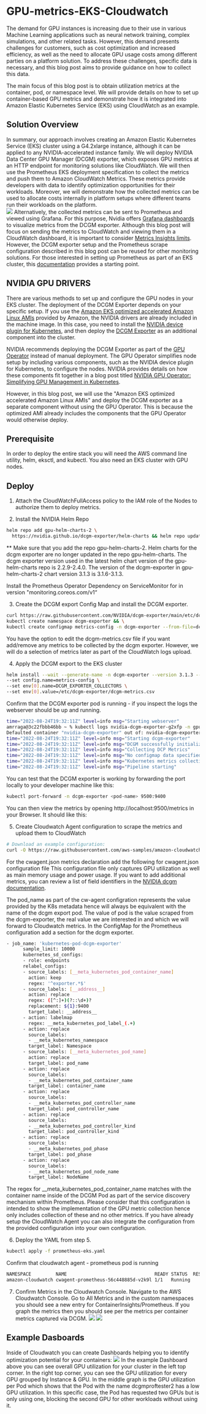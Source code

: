 # GPU-metrics-EKS-Cloudwatch
The demand for GPU instances is increasing due to their use in various Machine Learning applications such as neural network training, complex simulations, and other related tasks. However, this demand presents challenges for customers, such as cost optimization and increased efficiency, as well as the need to allocate GPU usage costs among different parties on a platform solution. To address these challenges, specific data is necessary, and this blog post aims to provide guidance on how to collect this data.

The main focus of this blog post is to obtain utilization metrics at the container, pod, or namespace level. We will provide details on how to set up container-based GPU metrics and demonstrate how it is integrated into Amazon Elastic Kubernetes Service (EKS) using CloudWatch as an example.

## Solution Overview
In summary, our approach involves creating an Amazon Elastic Kubernetes Service (EKS) cluster using a G4.2xlarge instance, although it can be applied to any NVIDIA-accelerated instance family. We will deploy NVIDIA Data Center GPU Manager (DCGM) exporter, which exposes GPU metrics at an HTTP endpoint for monitoring solutions like CloudWatch. We will then use the Prometheus EKS deployment specification to collect the metrics and push them to Amazon CloudWatch Metrics. These metrics provide developers with data to identify optimization opportunities for their workloads. Moreover, we will demonstrate how the collected metrics can be used to allocate costs internally in platform setups where different teams run their workloads on the platform. <br>
![](img/image1.png)
Alternatively, the collected metrics can be sent to Prometheus and viewed using Grafana. For this purpose, Nvidia offers [Grafana dashboards](https://grafana.com/grafana/dashboards/12239-nvidia-dcgm-exporter-dashboard/) to visualize metrics from the DCGM exporter. Although this blog post will focus on sending the metrics to CloudWatch and viewing them in a CloudWatch dashboard, it is important to consider [Metrics Insights limits](https://docs.aws.amazon.com/AmazonCloudWatch/latest/monitoring/cloudwatch-metrics-insights-limits.html). However, the DCGM exporter setup and the Prometheus scrape configuration described in this blog post can be reused for other monitoring solutions. For those interested in setting up Prometheus as part of an EKS cluster, this [documentation](https://docs.aws.amazon.com/eks/latest/userguide/prometheus.html) provides a starting point.

## NVIDIA GPU DRIVERS
There are various methods to set up and configure the GPU nodes in your EKS cluster. The deployment of the DCGM Exporter depends on your specific setup. If you use the [Amazon EKS optimized accelerated Amazon Linux AMIs](https://docs.aws.amazon.com/eks/latest/userguide/eks-optimized-ami.html) provided by Amazon, the NVIDIA drivers are already included in the machine image. In this case, you need to install the [NVIDIA device plugin for Kubernetes](https://github.com/NVIDIA/k8s-device-plugin), and then deploy the [DCGM Exporter](https://github.com/NVIDIA/dcgm-exporter) as an additional component into the cluster.

NVIDIA recommends deploying the DCGM Exporter as part of the [GPU Operator](https://docs.nvidia.com/datacenter/cloud-native/gpu-operator/overview.html) instead of manual deployment. The GPU Operator simplifies node setup by including various components, such as the NVIDIA device plugin for Kubernetes, to configure the nodes. NVIDIA provides details on how these components fit together in a blog post titled [NVIDIA GPU Operator: Simplifying GPU Management in Kubernetes](https://developer.nvidia.com/blog/nvidia-gpu-operator-simplifying-gpu-management-in-kubernetes/).

However, in this blog post, we will use the "Amazon EKS optimized accelerated Amazon Linux AMIs" and deploy the DCGM exporter as a separate component without using the GPU Operator. This is because the optimized AMI already includes the components that the GPU Operator would otherwise deploy.

## Prerequisite 
In order to deploy the entire stack you will need the AWS command line utility, helm, eksctl, and kubectl. You also need an EKS cluster with GPU nodes.

## Deploy
1. Attach the CloudWatchFullAccess policy to the IAM role of the Nodes to authorize them to deploy metrics.

2. Install the NVIDIA Helm Repo
```bash
helm repo add gpu-helm-charts-2 \
  https://nvidia.github.io/dcgm-exporter/helm-charts && helm repo update
```

** Make sure that you add the repo gpu-helm-charts-2. Helm charts for the dcgm exporter are no longer updated in the repo gpu-helm-charts. The dcgm exporter version used in the latest helm chart version of the gpu-helm-charts repo is 2.2.9-2.4.0. The version of the dcgm-exporter in gpu-helm-charts-2 chart version 3.1.3 is 3.1.6-3.1.3.

Install the Prometheus Operator Dependency on ServiceMonitor for in version "monitoring.coreos.com/v1“ 

3. Create the DCGM export Config Map and install the DCGM exporter.
```bash
curl https://raw.githubusercontent.com/NVIDIA/dcgm-exporter/main/etc/dcp-metrics-included.csv > dcgm-metrics.csv && \
kubectl create namespace dcgm-exporter && \
kubectl create configmap metrics-config -n dcgm-exporter --from-file=dcgm-metrics.csv
```
You have the option to edit the dcgm-metrics.csv file if you want add/remove any metrics to be collected by the dcgm exporter. However, we will do a selection of metrics later as part of the CloudWatch logs upload.

4. Apply the DCGM export to the EKS cluster
```bash
helm install --wait --generate-name -n dcgm-exporter --version 3.1.3 --create-namespace gpu-helm-charts-2/dcgm-exporter \
--set config.name=metrics-config \
--set env[0].name=DCGM_EXPORTER_COLLECTORS \
--set env[0].value=/etc/dcgm-exporter/dcgm-metrics.csv
```
Confirm that the DCGM exporter pod is running - if you inspect the logs the webserver should be up and running.
```bash
time="2022-08-24T19:32:11Z" level=info msg="Starting webserver"
amrraga@3c22fbbb46bb ~ % kubectl logs nvidia-dcgm-exporter-g2xfp -n gpu-operator
Defaulted container "nvidia-dcgm-exporter" out of: nvidia-dcgm-exporter, toolkit-validation (init)
time="2022-08-24T19:32:11Z" level=info msg="Starting dcgm-exporter"
time="2022-08-24T19:32:11Z" level=info msg="DCGM successfully initialized!"
time="2022-08-24T19:32:11Z" level=info msg="Collecting DCP Metrics"
time="2022-08-24T19:32:11Z" level=info msg="No configmap data specified, falling back to metric file /etc/dcgm-exporter/dcgm-metrics.csv"
time="2022-08-24T19:32:11Z" level=info msg="Kubernetes metrics collection enabled!"
time="2022-08-24T19:32:11Z" level=info msg="Pipeline starting"
```
You can test that the DCGM exporter is working by forwarding the port locally to your developer machine like this:
```bash
kubectl port-forward -n dcgm-exporter <pod-name> 9500:9400
```
You can then view the metrics by opening http://localhost:9500/metrics in your Browser. It should like this:

5. Create Cloudwatch Agent configuration to scrape the metrics and upload them to CloudWatch
```bash
# Download an example configuration:
curl -O https://raw.githubusercontent.com/aws-samples/amazon-cloudwatch-container-insights/latest/k8s-deployment-manifest-templates/deployment-mode/service/cwagent-prometheus/prometheus-eks.yaml
```
For the cwagent.json metrics declaration add the following for cwagent.json configuration file
This configuration file only captures GPU utilization as well as main memory usage and power usage. If you want to add additional metrics, you can review a list of field identifiers in the [NVIDIA dcgm documentation](https://docs.nvidia.com/datacenter/dcgm/3.1/dcgm-api/dcgm-api-field-ids.html).

The pod_name as part of the cw-agent configration represents the value provided by the K8s metadata hence will always be equivalent with the name of the dcgm export pod. The value of pod is the value scraped from the dcgm-exporter, the real value we are interested in and which we will forward to Cloudwatch metrics. 
In the ConfigMap for the Prometheus configuration add a section for the dcgm exporter.
```bash
- job_name: 'kubernetes-pod-dcgm-exporter'
      sample_limit: 10000
      kubernetes_sd_configs:
      - role: endpoints
      relabel_configs:
      - source_labels: [__meta_kubernetes_pod_container_name]
        action: keep
        regex: '^exporter.*$'
      - source_labels: [__address__]
        action: replace
        regex: ([^:]+)(?::\d+)?
        replacement: ${1}:9400
        target_label: __address__
      - action: labelmap
        regex: __meta_kubernetes_pod_label_(.+)
      - action: replace
        source_labels:
        - __meta_kubernetes_namespace
        target_label: Namespace
      - source_labels: [__meta_kubernetes_pod_name]
        action: replace
        target_label: pod_name
      - action: replace
        source_labels:
        - __meta_kubernetes_pod_container_name
        target_label: container_name
      - action: replace
        source_labels:
        - __meta_kubernetes_pod_controller_name
        target_label: pod_controller_name
      - action: replace
        source_labels:
        - __meta_kubernetes_pod_controller_kind
        target_label: pod_controller_kind
      - action: replace
        source_labels:
        - __meta_kubernetes_pod_phase
        target_label: pod_phase
      - action: replace
        source_labels:
        - __meta_kubernetes_pod_node_name
        target_label: NodeName
```
The regex for __meta_kubernetes_pod_container_name matches with the container name inside of the DCGM Pod as part of the service discovery mechanism within Prometheus. 
Please consider that this configuration is intended to show the implementation of the GPU metric collection hence only includes collection of these and no other metrics. 
If you have already setup the CloudWatch Agent you can also integrate the configuration from the provided configuration into your own configuration.

6. Deploy the YAML from step 5.
```bash
kubectl apply -f prometheus-eks.yaml 

```
Confirm that cloudwatch agent - prometheus pod is running
```bash
NAMESPACE         NAME                                READY STATUS  RESTARTS AGE
amazon-cloudwatch cwagent-prometheus-56c448885d-v2k9l 1/1   Running 
```

7. Confirm Metrics in the Cloudwatch Console.
Navigate to the AWS Cloudwatch Console. Go to All Metrics and in the custom namespaces you should see a new entry for ContainerInsights/Prometheus. If you graph the metrics then you should see per the metrics per container metrics captured via DCGM.
![](img/image2.png)
![](img/image3.png)

## Example Dasboards
Inside of Cloudwatch you can create Dashboards helping you to identify optimization potential for your containers:
![](img/image4.png)
In the example Dashboard above you can see overall GPU utilization for your cluster in the left top corner. In the right top corner, you can see the GPU utilization for every GPU grouped by Instance & GPU. In the middle graph is the GPU utilization per Pod which shows that the Pod with the name dcgmproftester2 has a low GPU utilization. In this specific case, the Pod has requested two GPUs but is only using one, blocking the second GPU for other workloads without using it. 